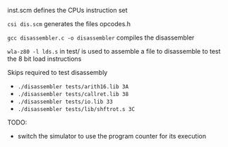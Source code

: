 inst.scm defines the CPUs instruction set

`csi dis.scm` generates the files opcodes.h

`gcc disassembler.c -o disassembler` compiles the disassembler

`wla-z80 -l lds.s` in test/ is used to assemble a file to disassemble to test the 8 bit load instructions

Skips required to test disassembly

* `./disassembler tests/arith16.lib 3A`
* `./disassembler tests/callret.lib 38`
* `./disassembler tests/io.lib 33`
* `./disassembler tests/lib/shftrot.s 3C`


TODO:

* switch the simulator to use the program counter for its execution
